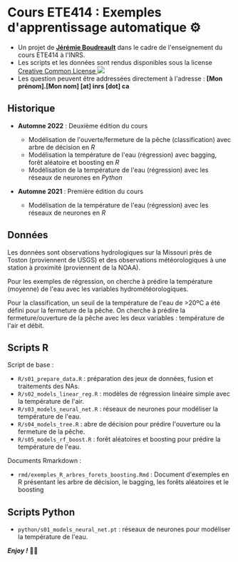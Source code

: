 Cours ETE414 : Exemples d'apprentissage automatique ⚙️
================================================================================

+ Un projet de [**Jérémie Boudreault**](http://jeremieboudreault.github.io) dans le cadre de l'enseignement du cours ETE414 à l'INRS.
+ Les scripts et les données sont rendus disponibles sous la license [Creative Common License ![](https://i.creativecommons.org/l/by-nc-nd/4.0/80x15.png)](http://creativecommons.org/licenses/by-nc-nd/4.0/)
+ Les question peuvent être addressées directement à l'adresse :  __[Mon prénom].[Mon nom] [at] inrs [dot] ca__


Historique 
--------------------------------------------------------------------------------

+ **Automne 2022** : Deuxième édition du cours

    + Modélisation de l'ouverte/fermeture de la pêche (classification) avec arbre de décision en *R*
    + Modélisation la température de l'eau (régression) avec bagging, forêt aléatoire et boosting en *R*
    + Modélisation de la température de l'eau (régression) avec les réseaux de neurones en *Python*

+ **Automne 2021** : Première édition du cours

    + Modélisation de la température de l'eau (régression) avec les réseaux de neurones en *R*

Données
--------------------------------------------------------------------------------


Les données sont observations hydrologiques sur la Missouri près de Toston (proviennent de USGS) et des observations météorologiques à une station à proximité (proviennent de la NOAA). 

Pour les exemples de régression, on cherche à prédire la température (moyenne) de l'eau avec les variables hydrométéorologiques.

Pour la classification, un seuil de la température de l'eau de >20ºC a été défini pour la fermeture de la pêche. On cherche à prédire la fermeture/ouverture de la pêche avec les deux variables : température de l'air et débit.


Scripts R
--------------------------------------------------------------------------------

Script de base :

+ `R/s01_prepare_data.R` : préparation des jeux de données, fusion et traitements des NAs.
+ `R/s02_models_linear_reg.R` : modèles de régression linéaire simple avec la température de l'air.
+ `R/s03_models_neural_net.R` : réseaux de neurones pour modéliser la température de l'eau.
+ `R/s04_models_tree.R` : abre de décision pour prédire l'ouverture ou la fermeture de la pêche.
+ `R/s05_models_rf_boost.R` : forêt aléatoires et boosting pour prédire la température de l'eau.

Documents Rmarkdown :

+ `rmd/exemples_R_arbres_forets_boosting.Rmd` : Document d'exemples en R présentant les arbre de décision, le bagging, les forêts aléatoires et le boosting


Scripts Python
--------------------------------------------------------------------------------

+ `python/s01_models_neural_net.pt` : réseaux de neurones pour modéliser la température de l'eau.


___Enjoy !___ ✌🏻
